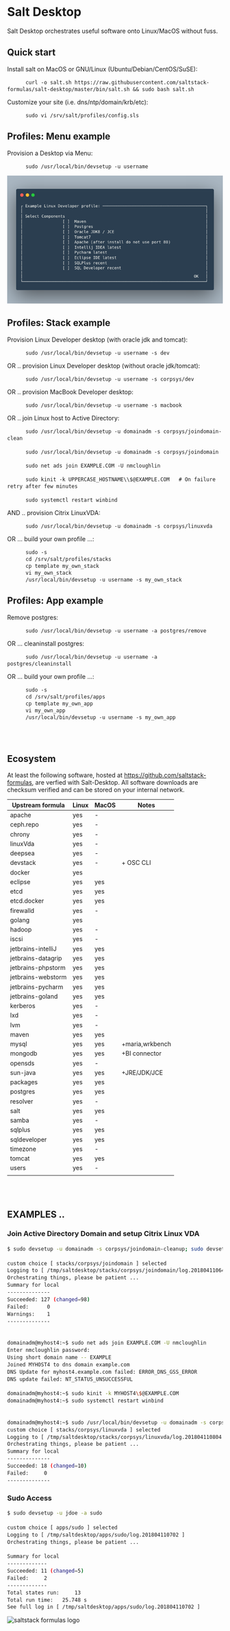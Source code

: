 # Salt Desktop

Salt Desktop orchestrates useful software onto Linux/MacOS without fuss.

## Quick start

Install salt on MacOS or GNU/Linux (Ubuntu/Debian/CentOS/SuSE):

          curl -o salt.sh https://raw.githubusercontent.com/saltstack-formulas/salt-desktop/master/bin/salt.sh && sudo bash salt.sh

Customize your site (i.e. dns/ntp/domain/krb/etc):

          sudo vi /srv/salt/profiles/config.sls

## Profiles: Menu example

Provision a Desktop via Menu:

          sudo /usr/local/bin/devsetup -u username


<a href="https://github.com/saltstack-formulas/salt-desktop/blob/master/bin/menu.py">![Sample menu](design_specs/menu.png)</a>


## Profiles: Stack example

Provision Linux Developer desktop (with oracle jdk and tomcat):

          sudo /usr/local/bin/devsetup -u username -s dev

OR .. provision Linux Developer desktop (without oracle jdk/tomcat):

          sudo /usr/local/bin/devsetup -u username -s corpsys/dev

OR .. provision MacBook Developer desktop:

          sudo /usr/local/bin/devsetup -u username -s macbook

OR .. join Linux host to Active Directory:

          sudo /usr/local/bin/devsetup -u domainadm -s corpsys/joindomain-clean

          sudo /usr/local/bin/devsetup -u domainadm -s corpsys/joindomain

          sudo net ads join EXAMPLE.COM -U nmcloughlin

          sudo kinit -k UPPERCASE_HOSTNAME\\$@EXAMPLE.COM   # On failure retry after few minutes

          sudo systemctl restart winbind

AND .. provision Citrix LinuxVDA:

          sudo /usr/local/bin/devsetup -u domainadm -s corpsys/linuxvda


OR ... build your own profile ...:

          sudo -s
          cd /srv/salt/profiles/stacks
          cp template my_own_stack
          vi my_own_stack
          /usr/local/bin/devsetup -u username -s my_own_stack
          

## Profiles: App example

Remove postgres:

          sudo /usr/local/bin/devsetup -u username -a postgres/remove

OR ... cleaninstall postgres:

          sudo /usr/local/bin/devsetup -u username -a postgres/cleaninstall


OR ... build your own profile ...:

          sudo -s
          cd /srv/salt/profiles/apps
          cp template my_own_app
          vi my_own_app
          /usr/local/bin/devsetup -u username -s my_own_app


<br></br>
## Ecosystem

At least the following software, hosted at https://github.com/saltstack-formulas, are verfied with Salt-Desktop. All software downloads are checksum verified and can be stored on your internal network.

| Upstream formula  	| Linux | MacOS	| Notes         | 	
|---------------	|------	|-------|-------------	|
| apache        	|  yes  |   -  	|   	   	|
| ceph.repo        	|  yes  |   -  	|   	   	|
| chrony        	|  yes  |   -  	|   	   	|
| linuxVda        	|  yes  |   -  	|   	   	|
| deepsea        	|  yes  |   -  	|   	   	|
| devstack        	|  yes  |   -  	| + OSC CLI     |
| docker        	|  yes  |   	|   	   	|
| eclipse        	|  yes  |  yes 	|   	   	|
| etcd              	|  yes  |  yes 	|   	   	|
| etcd.docker        	|  yes  |  yes 	|   	   	|
| firewalld         	|  yes  |   -  	|   	   	|
| golang        	|  yes  |   	|   	   	|
| hadoop        	|  yes  |   -  	|   	   	|
| iscsi             	|  yes  |   -  	|   	   	|
| jetbrains-intelliJ 	|  yes  |  yes 	|   	   	|
| jetbrains-datagrip 	|  yes  |  yes 	|   	   	|
| jetbrains-phpstorm 	|  yes  |  yes 	|   	  	|
| jetbrains-webstorm 	|  yes  |  yes 	|   	   	|
| jetbrains-pycharm 	|  yes  |  yes 	|   	   	|
| jetbrains-goland 	|  yes  |  yes 	|   	   	|
| kerberos        	|  yes  |   -  	|   	   	|
| lxd              	|  yes  |   -  	|   	   	|
| lvm              	|  yes  |   - 	|   	   	|
| maven              	|  yes  |  yes	|   	   	|
| mysql              	|  yes  |  yes 	|+maria,wrkbench|
| mongodb        	|  yes  |  yes	| +BI connector	|
| opensds        	|  yes  |   -  	|   	   	|
| sun-java       	|  yes  |  yes 	| +JRE/JDK/JCE	|
| packages      	|  yes  |  yes 	|   	   	|
| postgres      	|  yes  |  yes 	|   	   	|
| resolver         	|  yes  |   - 	|   	   	|
| salt            	|  yes  |  yes 	|   	   	|
| samba             	|  yes  |   -  	|   	   	|
| sqlplus       	|  yes  |  yes 	|   	  	|
| sqldeveloper       	|  yes  |  yes 	|   	   	|
| timezone       	|  yes  |   -  	|   	   	|
| tomcat            	|  yes  |  yes 	|   	  	|
| users                 |  yes  |   -  	|   	  	|
|                       |  	|   	|   	   	|

<br/><br/>
## EXAMPLES ..

### Join Active Directory Domain and setup Citrix Linux VDA
```bash
$ sudo devsetup -u domainadm -s corpsys/joindomain-cleanup; sudo devsetup -u domainadm -s corpsys/joindomain

custom choice [ stacks/corpsys/joindomain ] selected
Logging to [ /tmp/saltdesktop/stacks/corpsys/joindomain/log.201804110644 ]
Orchestrating things, please be patient ...
Summary for local
--------------
Succeeded: 127 (changed=98)
Failed:      0
Warnings:    1
--------------


domainadm@myhost4:~$ sudo net ads join EXAMPLE.COM -U nmcloughlin
Enter nmcloughlin password:
Using short domain name -- EXAMPLE
Joined MYHOST4 to dns domain example.com
DNS Update for myhost4.example.com failed: ERROR_DNS_GSS_ERROR
DNS update failed: NT_STATUS_UNSUCCESSFUL

domainadm@myhost4:~$ sudo kinit -k MYHOST4\$@EXAMPLE.COM
domainadm@myhost4:~$ sudo systemctl restart winbind


domainadm@myhost4:~$ sudo /usr/local/bin/devsetup -u domainadm -s corpsys/linuxvda
custom choice [ stacks/corpsys/linuxvda ] selected
Logging to [ /tmp/saltdesktop/stacks/corpsys/linuxvda/log.201804110804 ]
Orchestrating things, please be patient ...
Summary for local
--------------
Succeeded: 18 (changed=10)
Failed:     0
--------------

```

### Sudo Access
```bash
$ sudo devsetup -u jdoe -a sudo

custom choice [ apps/sudo ] selected
Logging to [ /tmp/saltdesktop/apps/sudo/log.201804110702 ]
Orchestrating things, please be patient ...

Summary for local
-------------
Succeeded: 11 (changed=5)
Failed:     2
-------------
Total states run:     13
Total run time:   25.748 s
See full log in [ /tmp/saltdesktop/apps/sudo/log.201804110702 ]
```

![saltstack formulas logo](https://avatars2.githubusercontent.com/u/4683350?s=200&v=4)
